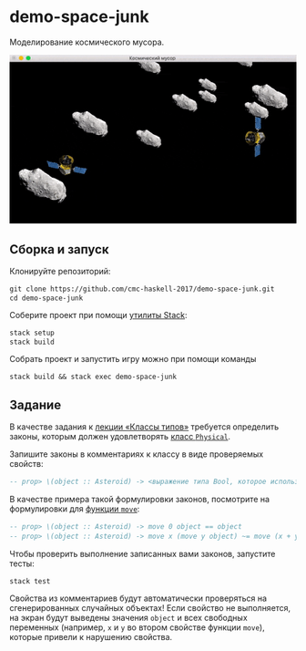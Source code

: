 # demo-space-junk

Моделирование космического мусора.

![Космический мусор.](images/demo-space-junk.gif)

## Сборка и запуск

Клонируйте репозиторий:

```
git clone https://github.com/cmc-haskell-2017/demo-space-junk.git
cd demo-space-junk
```

Соберите проект при помощи [утилиты Stack](https://www.haskellstack.org):

```
stack setup
stack build
```

Собрать проект и запустить игру можно при помощи команды

```
stack build && stack exec demo-space-junk
```

## Задание

В качестве задания к [лекции «Классы типов»](https://youtu.be/efwK257k47o) требуется
определить законы, которым должен удовлетворять [класс `Physical`](https://github.com/fizruk/demo-space-junk/blob/master/src/SpaceJunk.hs#L46-L53).

Запишите законы в комментариях к классу в виде проверяемых свойств:

```haskell
-- prop> \(object :: Asteroid) -> <выражение типа Bool, которое использует object>
```

В качестве примера такой формулировки законов, посмотрите на формулировки для [функции `move`](https://github.com/fizruk/demo-space-junk/blob/master/src/SpaceJunk.hs#L55-L62):

```haskell
-- prop> \(object :: Asteroid) -> move 0 object == object
-- prop> \(object :: Asteroid) -> move x (move y object) ~= move (x + y) object
```

Чтобы проверить выполнение записанных вами законов, запустите тесты:

```
stack test
```

Свойства из комментариев будут автоматически проверяться на сгенерированных случайных объектах!
Если свойство не выполняется, на экран будут выведены значения `object` и всех свободных переменных (например, `x` и `y` во втором свойстве функции `move`), которые привели к нарушению свойства.
